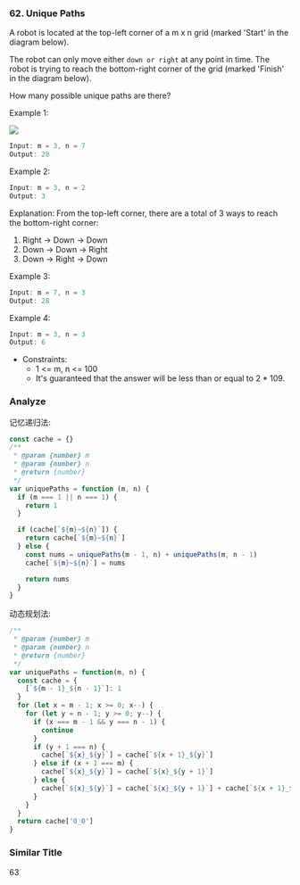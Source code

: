<!--
abbrlink: 95geaysm
-->

### 62. Unique Paths

A robot is located at the top-left corner of a m x n grid (marked 'Start' in the diagram below).

The robot can only move either `down or right` at any point in time. The robot is trying to reach the bottom-right corner of the grid (marked 'Finish' in the diagram below).

How many possible unique paths are there?

Example 1:

![](https://assets.leetcode.com/uploads/2018/10/22/robot_maze.png)

```js
Input: m = 3, n = 7
Output: 28
```

Example 2:

```js
Input: m = 3, n = 2
Output: 3
```

Explanation:
From the top-left corner, there are a total of 3 ways to reach the bottom-right corner:
1. Right -> Down -> Down
2. Down -> Down -> Right
3. Down -> Right -> Down

Example 3:

```js
Input: m = 7, n = 3
Output: 28
```

Example 4:

```js
Input: m = 3, n = 3
Output: 6
```

* Constraints:
  * 1 <= m, n <= 100
  * It's guaranteed that the answer will be less than or equal to 2 * 109.

### Analyze

记忆递归法:

```js
const cache = {}
/**
 * @param {number} m
 * @param {number} n
 * @return {number}
 */
var uniquePaths = function (m, n) {
  if (m === 1 || n === 1) {
    return 1
  }

  if (cache[`${m}~${n}`]) {
    return cache[`${m}~${n}`]
  } else {
    const nums = uniquePaths(m - 1, n) + uniquePaths(m, n - 1)
    cache[`${m}~${n}`] = nums

    return nums
  }
}
```

动态规划法:

```js
/**
 * @param {number} m
 * @param {number} n
 * @return {number}
 */
var uniquePaths = function(m, n) {
  const cache = {
    [`${m - 1}_${n - 1}`]: 1
  }
  for (let x = m - 1; x >= 0; x--) {
    for (let y = n - 1; y >= 0; y--) {
      if (x === m - 1 && y === n - 1) {
        continue
      }
      if (y + 1 === n) {
        cache[`${x}_${y}`] = cache[`${x + 1}_${y}`]
      } else if (x + 1 === m) {
        cache[`${x}_${y}`] = cache[`${x}_${y + 1}`]
      } else {
        cache[`${x}_${y}`] = cache[`${x}_${y + 1}`] + cache[`${x + 1}_${y}`]
      }
    }
  }
  return cache['0_0']
}
```

### Similar Title

63